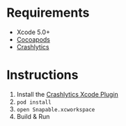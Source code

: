 # Requirements #

* Xcode 5.0+
* [Cocoapods](https://github.com/CocoaPods/CocoaPods)
* [Crashlytics](http://crashlytics.com/)

# Instructions #

1. Install the [Crashlytics Xcode Plugin](https://www.crashlytics.com/downloads/xcode) 
2. `pod install`
3. `open Snapable.xcworkspace`
4. Build & Run